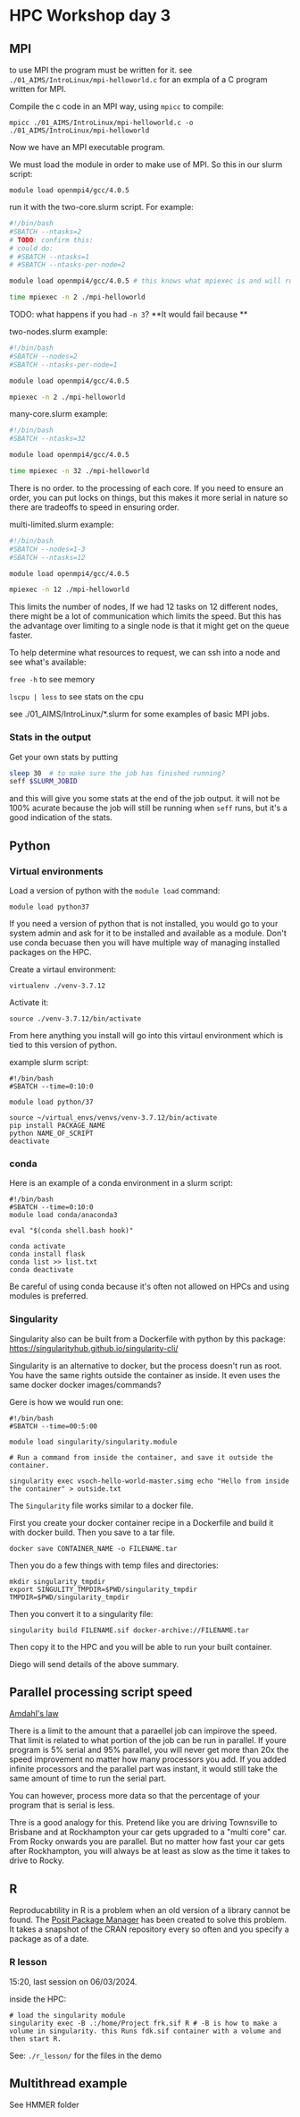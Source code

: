 HPC Workshop day 3
==================

## MPI

to use MPI the program must be written for it. see `./01_AIMS/IntroLinux/mpi-helloworld.c` for an exmpla of a C program written for MPI.

Compile the c code in an MPI way, using `mpicc` to compile:

`mpicc ./01_AIMS/IntroLinux/mpi-helloworld.c -o ./01_AIMS/IntroLinux/mpi-helloworld`

Now we have an MPI executable program.

We must load the module in order to make use of MPI. So this in our slurm script:

`module load openmpi4/gcc/4.0.5`

run it with the two-core.slurm script. For example:

```bash
#!/bin/bash
#SBATCH --ntasks=2
# TODO: confirm this:
# could do:
# #SBATCH --ntasks=1
# #SBATCH --ntasks-per-node=2

module load openmpi4/gcc/4.0.5 # this knows what mpiexec is and will run it in two cores.

time mpiexec -n 2 ./mpi-helloworld
```

TODO: what happens if you had `-n 3`? **It would fail because **

two-nodes.slurm example:

```bash
#!/bin/bash
#SBATCH --nodes=2
#SBATCH --ntasks-per-node=1

module load openmpi4/gcc/4.0.5

mpiexec -n 2 ./mpi-helloworld
```

many-core.slurm example:

```bash
#!/bin/bash
#SBATCH --ntasks=32

module load openmpi4/gcc/4.0.5

time mpiexec -n 32 ./mpi-helloworld
```

There is no order. to the processing of each core. If you need to ensure an order, you can put locks on things, but this makes it more serial in nature so there are tradeoffs to speed in ensuring order.

multi-limited.slurm example:

```bash
#!/bin/bash
#SBATCH --nodes=1-3
#SBATCH --ntasks=12

module load openmpi4/gcc/4.0.5

mpiexec -n 12 ./mpi-helloworld
```

This limits the number of nodes, If we had 12 tasks on 12 different nodes, there might be a lot of communication which limits the speed. But this has the advantage over limiting to a single node is that it might get on the queue faster.

To help determine what resources to request, we can ssh into a node and see what's available:

`free -h` to see memory

`lscpu | less` to see stats on the cpu

see ./01_AIMS/IntroLinux/*.slurm for some examples of basic MPI jobs.

### Stats in the output

Get your own stats by putting

```bash
sleep 30  # to make sure the job has finished running?
seff $SLURM_JOBID
```

and this will give you some stats at the end of the job output. it will not be 100% acurate because the job will still be running when `seff` runs, but it's a good indication of the stats.

## Python

### Virtual environments

Load a version of python with the `module load` command:

`module load python37`

If you need a version of python that is not installed, you would go to your system admin and ask for it to be installed and available as a module. Don't use conda becuase then you will have multiple way of managing installed packages on the HPC.

Create a virtaul environment:

`virtualenv ./venv-3.7.12`

Activate it:

`source ./venv-3.7.12/bin/activate`

From here anything you install will go into this virtaul environment which is tied to this version of python.

example slurm script:

```
#!/bin/bash
#SBATCH --time=0:10:0

module load python/37

source ~/virtual_envs/venvs/venv-3.7.12/bin/activate
pip install PACKAGE_NAME
python NAME_OF_SCRIPT
deactivate
```

### conda

Here is an example of a conda environment in a slurm script:

```
#!/bin/bash
#SBATCH --time=0:10:0
module load conda/anaconda3

eval "$(conda shell.bash hook)"

conda activate
conda install flask
conda list >> list.txt
conda deactivate
```

Be careful of using conda because it's often not allowed on HPCs and using modules is preferred.

### Singularity

Singularity also can be built from a Dockerfile with python by this package: https://singularityhub.github.io/singularity-cli/

Singularity is an alternative to docker, but the process doesn't run as root. You have the same rights outside the container as inside. It even uses the same docker docker images/commands?

Gere is how we would run one:

```
#!/bin/bash
#SBATCH --time=00:5:00

module load singularity/singularity.module

# Run a command from inside the container, and save it outside the container.

singularity exec vsoch-hello-world-master.simg echo "Hello from inside the container" > outside.txt
```

The `Singularity` file works similar to a docker file.

First you create your docker container recipe in a Dockerfile and build it with docker build. Then you save to a tar file.

`docker save CONTAINER_NAME -o FILENAME.tar`

Then you do a few things with temp files and directories:

```
mkdir singularity_tmpdir
export SINGULITY_TMPDIR=$PWD/singularity_tmpdir
TMPDIR=$PWD/singularity_tmpdir
```

Then you convert it to a singularity file:

`singularity build FILENAME.sif docker-archive://FILENAME.tar`

Then copy it to the HPC and you will be able to run your built container.

Diego will send details of the above summary.

## Parallel processing script speed

[Amdahl's law](https://en.wikipedia.org/wiki/Amdahl%27s_law)

There is a limit to the amount that a paraellel job can impirove the speed. That limit is related to what portion of the job can be run in parallel. If youre program is 5% serial and 95% parallel, you will never get more than 20x the speed improvement no matter how many processors you add. If you added infinite processors and the parallel part was instant, it would still take the same amount of time to run the serial part.

You can however, process more data so that the percentage of your program that is serial is less.

Thre is a good analogy for this. Pretend like you are driving Townsville to Brisbane and at Rockhampton your car gets upgraded to a "multi core" car. From Rocky onwards you are parallel. But no matter how fast your car gets after Rockhampton, you will always be at least as slow as the time it takes to drive to Rocky.

## R 

Reproducabtility in R is a problem when an old version of a library cannot be found. The [Posit Package Manager](https://docs.posit.co/rspm/admin/repositories/) has been created to solve this problem. It takes a snapshot of the CRAN repository every so often and you specify a package as of a date.

### R lesson

15:20, last session on 06/03/2024.

inside the HPC:

```
# load the singularity module
singularity exec -B .:/home/Project frk.sif R # -B is how to make a volume in singularity. this Runs fdk.sif container with a volume and then start R.
```

See: `./r_lesson/` for the files in the demo

## Multithread example

See HMMER folder
